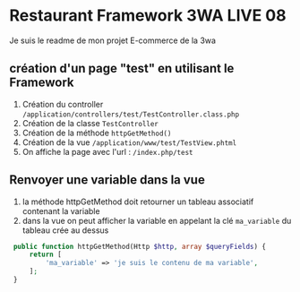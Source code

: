 # Restaurant Framework 3WA LIVE 08

Je suis le readme de mon projet E-commerce de la 3wa


 ## création d'un page "test" en utilisant le Framework
 
 1. Création du controller ``/application/controllers/test/TestController.class.php``
 2. Création de la classe ``TestController``
 3. Création de la méthode ``httpGetMethod()``
 4. Création de la vue ``/application/www/test/TestView.phtml``
 5. On affiche la page avec l'url : ``/index.php/test``
 
 ## Renvoyer une variable dans la vue
 
 1. la méthode httpGetMethod doit retourner un tableau associatif contenant la variable
 2. dans la vue on peut afficher la variable en appelant la clé ``ma_variable`` du tableau crée au dessus
```php
 public function httpGetMethod(Http $http, array $queryFields) {
     return [
         'ma_variable' => 'je suis le contenu de ma variable',
     ];
 }
```